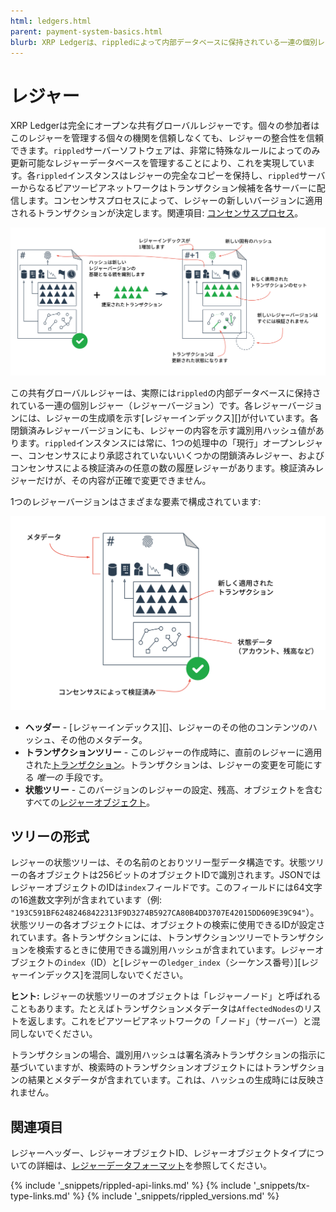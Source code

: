```yaml
---
html: ledgers.html
parent: payment-system-basics.html
blurb: XRP Ledgerは、rippledによって内部データベースに保持されている一連の個別レジャー（レジャーバージョン）で構成されています。これらのレジャーの構造と内容について説明します。
---
```

# レジャー

XRP Ledgerは完全にオープンな共有グローバルレジャーです。個々の参加者はこのレジャーを管理する個々の機関を信頼しなくても、レジャーの整合性を信頼できます。`rippled`サーバーソフトウェアは、非常に特殊なルールによってのみ更新可能なレジャーデータベースを管理することにより、これを実現しています。各`rippled`インスタンスはレジャーの完全なコピーを保持し、`rippled`サーバーからなるピアツーピアネットワークはトランザクション候補を各サーバーに配信します。コンセンサスプロセスによって、レジャーの新しいバージョンに適用されるトランザクションが決定します。関連項目: [コンセンサスプロセス](consensus.html)。

![図: 各レジャーは、その前のレジャーバージョンにトランザクションを適用して生成されます。](img/ledger-changes.ja.png)

この共有グローバルレジャーは、実際には`rippled`の内部データベースに保持されている一連の個別レジャー（レジャーバージョン）です。各レジャーバージョンには、レジャーの生成順を示す[レジャーインデックス][]が付いています。各閉鎖済みレジャーバージョンにも、レジャーの内容を示す識別用ハッシュ値があります。`rippled`インスタンスには常に、1つの処理中の「現行」オープンレジャー、コンセンサスにより承認されていないいくつかの閉鎖済みレジャー、およびコンセンサスによる検証済みの任意の数の履歴レジャーがあります。検証済みレジャーだけが、その内容が正確で変更できません。

1つのレジャーバージョンはさまざまな要素で構成されています:

![図: レジャーにはトランザクション、状態ツリー、閉鎖時刻、検証情報を含むヘッダーが含まれています。](img/anatomy-of-a-ledger-simplified.ja.png)

* **ヘッダー** - [レジャーインデックス][]、レジャーのその他のコンテンツのハッシュ、その他のメタデータ。
* **トランザクションツリー** - このレジャーの作成時に、直前のレジャーに適用された[トランザクション](transaction-formats.html)。トランザクションは、レジャーの変更を可能にする _唯一の_ 手段です。
* **状態ツリー** - このバージョンのレジャーの設定、残高、オブジェクトを含むすべての[レジャーオブジェクト](ledger-object-types.html)。


## ツリーの形式

レジャーの状態ツリーは、その名前のとおりツリー型データ構造です。状態ツリーの各オブジェクトは256ビットのオブジェクトIDで識別されます。JSONではレジャーオブジェクトのIDは`index`フィールドです。このフィールドには64文字の16進数文字列が含まれています（例: `"193C591BF62482468422313F9D3274B5927CA80B4DD3707E42015DD609E39C94"`）。状態ツリーの各オブジェクトには、オブジェクトの検索に使用できるIDが設定されています。各トランザクションには、トランザクションツリーでトランザクションを検索するときに使用できる識別用ハッシュが含まれています。レジャーオブジェクトの`index`（ID）と[レジャーの`ledger_index`（シーケンス番号）][レジャーインデックス]を混同しないでください。

**ヒント:** レジャーの状態ツリーのオブジェクトは「レジャーノード」と呼ばれることもあります。たとえばトランザクションメタデータは`AffectedNodes`のリストを返します。これをピアツーピアネットワークの「ノード」（サーバー）と混同しないでください。

トランザクションの場合、識別用ハッシュは署名済みトランザクションの指示に基づいていますが、検索時のトランザクションオブジェクトにはトランザクションの結果とメタデータが含まれています。これは、ハッシュの生成時には反映されません。


## 関連項目

レジャーヘッダー、レジャーオブジェクトID、レジャーオブジェクトタイプについての詳細は、[レジャーデータフォーマット](ledger-data-formats.html)を参照してください。


<!--{# common link defs #}-->
{% include '_snippets/rippled-api-links.md' %}
{% include '_snippets/tx-type-links.md' %}
{% include '_snippets/rippled_versions.md' %}
